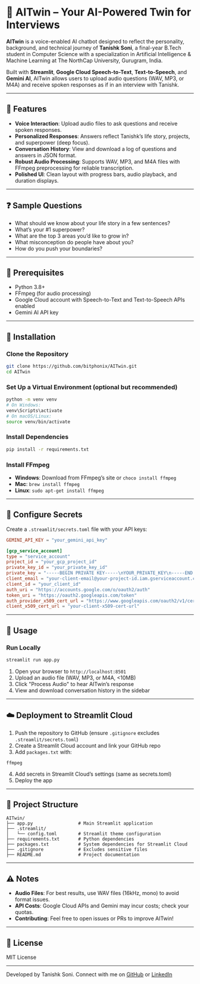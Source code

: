 # 🤖 AITwin – Your AI-Powered Twin for Interviews

**AITwin** is a voice-enabled AI chatbot designed to reflect the personality, background, and technical journey of **Tanishk Soni**, a final-year B.Tech student in Computer Science with a specialization in Artificial Intelligence & Machine Learning at The NorthCap University, Gurugram, India.

Built with **Streamlit**, **Google Cloud Speech-to-Text**, **Text-to-Speech**, and **Gemini AI**, AITwin allows users to upload audio questions (WAV, MP3, or M4A) and receive spoken responses as if in an interview with Tanishk.

---

## 🌟 Features

* **Voice Interaction**: Upload audio files to ask questions and receive spoken responses.
* **Personalized Responses**: Answers reflect Tanishk’s life story, projects, and superpower (deep focus).
* **Conversation History**: View and download a log of questions and answers in JSON format.
* **Robust Audio Processing**: Supports WAV, MP3, and M4A files with FFmpeg preprocessing for reliable transcription.
* **Polished UI**: Clean layout with progress bars, audio playback, and duration displays.

---

## ❓ Sample Questions

* What should we know about your life story in a few sentences?
* What’s your #1 superpower?
* What are the top 3 areas you’d like to grow in?
* What misconception do people have about you?
* How do you push your boundaries?

---

## 🔧 Prerequisites

* Python 3.8+
* FFmpeg (for audio processing)
* Google Cloud account with Speech-to-Text and Text-to-Speech APIs enabled
* Gemini AI API key

---

## 🚀 Installation

### Clone the Repository

```bash
git clone https://github.com/bitphonix/AITwin.git
cd AITwin
```

### Set Up a Virtual Environment (optional but recommended)

```bash
python -m venv venv
# On Windows:
venv\Scripts\activate
# On macOS/Linux:
source venv/bin/activate
```

### Install Dependencies

```bash
pip install -r requirements.txt
```

### Install FFmpeg

* **Windows**: Download from FFmpeg’s site or `choco install ffmpeg`
* **Mac**: `brew install ffmpeg`
* **Linux**: `sudo apt-get install ffmpeg`

---

## 🔐 Configure Secrets

Create a `.streamlit/secrets.toml` file with your API keys:

```toml
GEMINI_API_KEY = "your_gemini_api_key"

[gcp_service_account]
type = "service_account"
project_id = "your_gcp_project_id"
private_key_id = "your_private_key_id"
private_key = "-----BEGIN PRIVATE KEY-----\nYOUR_PRIVATE_KEY\n-----END PRIVATE KEY-----\n"
client_email = "your-client-email@your-project-id.iam.gserviceaccount.com"
client_id = "your_client_id"
auth_uri = "https://accounts.google.com/o/oauth2/auth"
token_uri = "https://oauth2.googleapis.com/token"
auth_provider_x509_cert_url = "https://www.googleapis.com/oauth2/v1/certs"
client_x509_cert_url = "your-client-x509-cert-url"
```

---

## 🔄 Usage

### Run Locally

```bash
streamlit run app.py
```

1. Open your browser to `http://localhost:8501`
2. Upload an audio file (WAV, MP3, or M4A, <10MB)
3. Click "Process Audio" to hear AITwin’s response
4. View and download conversation history in the sidebar

---

## ☁️ Deployment to Streamlit Cloud

1. Push the repository to GitHub (ensure `.gitignore` excludes `.streamlit/secrets.toml`)
2. Create a Streamlit Cloud account and link your GitHub repo
3. Add `packages.txt` with:

```
ffmpeg
```

4. Add secrets in Streamlit Cloud’s settings (same as secrets.toml)
5. Deploy the app

---

## 📂 Project Structure

```
AITwin/
├── app.py                 # Main Streamlit application
├── .streamlit/
│   └── config.toml        # Streamlit theme configuration
├── requirements.txt       # Python dependencies
├── packages.txt           # System dependencies for Streamlit Cloud
├── .gitignore             # Excludes sensitive files
├── README.md              # Project documentation
```

---

## ⚠️ Notes

* **Audio Files**: For best results, use WAV files (16kHz, mono) to avoid format issues.
* **API Costs**: Google Cloud APIs and Gemini may incur costs; check your quotas.
* **Contributing**: Feel free to open issues or PRs to improve AITwin!

---

## 📄 License

MIT License

---

Developed by Tanishk Soni. Connect with me on [GitHub](https://github.com/bitphonix) or [LinkedIn](https://www.linkedin.com/in/tanishk-soni-a94077239/)

```
```
